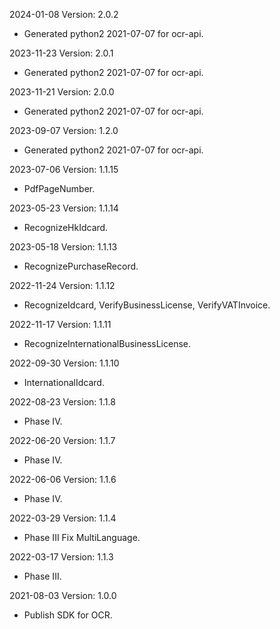 2024-01-08 Version: 2.0.2
- Generated python2 2021-07-07 for ocr-api.

2023-11-23 Version: 2.0.1
- Generated python2 2021-07-07 for ocr-api.

2023-11-21 Version: 2.0.0
- Generated python2 2021-07-07 for ocr-api.

2023-09-07 Version: 1.2.0
- Generated python2 2021-07-07 for ocr-api.

2023-07-06 Version: 1.1.15
- PdfPageNumber.

2023-05-23 Version: 1.1.14
- RecognizeHkIdcard.

2023-05-18 Version: 1.1.13
- RecognizePurchaseRecord.

2022-11-24 Version: 1.1.12
- RecognizeIdcard, VerifyBusinessLicense, VerifyVATInvoice.

2022-11-17 Version: 1.1.11
- RecognizeInternationalBusinessLicense.

2022-09-30 Version: 1.1.10
- InternationalIdcard.

2022-08-23 Version: 1.1.8
- Phase IV.

2022-06-20 Version: 1.1.7
- Phase IV.

2022-06-06 Version: 1.1.6
- Phase IV.

2022-03-29 Version: 1.1.4
- Phase III Fix MultiLanguage.

2022-03-17 Version: 1.1.3
- Phase III.

2021-08-03 Version: 1.0.0
- Publish SDK for OCR.

